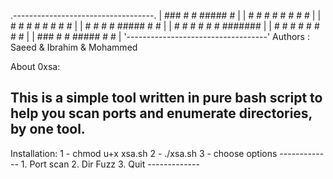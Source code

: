
.-----------------------------------.
|     ###   #     #  #####     #    |
|    #   #   #   #  #     #   # #   |
|   # #   #   # #   #        #   #  |
|   #  #  #    #     #####  #     # |
|   #   # #   # #         # ####### |
|    #   #   #   #  #     # #     # |
|     ###   #     #  #####  #     # |
'-----------------------------------'
      Authors : Saeed  &  Ibrahim & Mohammed 

About 0xsa:

This is a simple tool written in pure bash script to help you scan ports and enumerate directories, by one tool.
-------------------

Installation:
1 - chmod u+x xsa.sh
2 - ./xsa.sh 
3 - choose options 
    -------------
     1. Port scan
     2. Dir Fuzz
     3. Quit
    -------------

